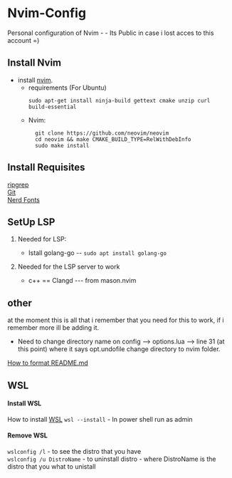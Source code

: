 # Nvim-Config
Personal configuration of Nvim - - Its Public in case i lost acces to this account  =)

## Install Nvim
+ install [nvim](https://github.com/neovim/neovim/blob/master/INSTALL.md#install-from-source).
  - requirements (For Ubuntu)
    ```
    sudo apt-get install ninja-build gettext cmake unzip curl build-essential
    ```
  - Nvim:
    ```
      git clone https://github.com/neovim/neovim
      cd neovim && make CMAKE_BUILD_TYPE=RelWithDebInfo
      sudo make install
    ```

## Install Requisites
[ripgrep](https://github.com/BurntSushi/ripgrep?tab=readme-ov-file#installation)<br>
[Git](https://git-scm.com/download/win)<br>
[Nerd Fonts](https://www.nerdfonts.com/font-downloads)<br>

## SetUp LSP
1. Needed for LSP: <br>
   - Istall golang-go -- `sudo apt install golang-go` <br>

2. Needed for the LSP server to work
   - c++  == Clangd  --- from mason.nvim
  

## other
at the moment this is all that i remember that you need for this to work, if i remember more ill be adding it. <br>

* Need to change directory name on config --> options.lua --> line 31 (at this point)  where it says opt.undofile change directory to nvim folder.

[How to format README.md](https://docs.github.com/en/get-started/writing-on-github/getting-started-with-writing-and-formatting-on-github/basic-writing-and-formatting-syntax)

## WSL
#### Install WSL
How to install [WSL](https://learn.microsoft.com/en-us/windows/wsl/install-manual)
`wsl --install` - In power shell run as admin <br>


#### Remove WSL
`wslconfig /l` - to see the distro that you have <br>
`wslconfig /u DistroName`  - to uninstall distro - where DistroName is the distro that you what to unistall <br>
